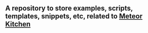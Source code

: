 ## A repository to store examples, scripts, templates, snippets, etc, related to [Meteor Kitchen](http://www.meteorkitchen.com)